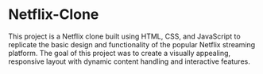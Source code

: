 # Netflix-Clone
This project is a Netflix clone built using HTML, CSS, and JavaScript to replicate the basic design and functionality of the popular Netflix streaming platform. The goal of this project was to create a visually appealing, responsive layout with dynamic content handling and interactive features.
